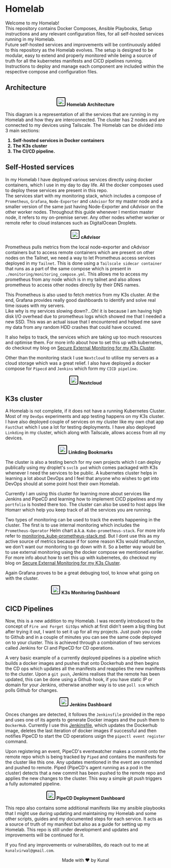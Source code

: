 # Homelab

Welcome to my Homelab!  
This repository contains Docker Composes, Ansible Playbooks, Setup instructions and any relevant configuration files, for all self-hosted services running in my Homelab.  
Future self-hosted services and improvements will be continuously added to this repository as the Homelab evolves. The setup is designed to be modular, easy to extend and properly monitored while being a source of truth for all the kubernetes manifests and CICD pipelines running.
Instructions to deploy and manage each component are included within the respective compose and configuration files.

## Architecture

<p align=center>
<img src="./miscellaneous/README_ASSETS/Homelab_arch.png" style="border: 2px solid #000; padding: 4px; border-radius: 4px;">
<strong>Homelab Architecture</strong>
</p>

This diagram is a representation of all the services that are running in my Homelab and how they are interconnected. The cluster has 2 nodes and are connected to my devices using Tailscale. The Homelab can be divided into 3 main sections:

<strong>

1) Self-hosted services in Docker containers  
2) The K3s cluster    
3) The CI/CD pipeline.  

</strong>

## Self-Hosted services

In my Homelab I have deployed various services directly using docker containers, which I use in my day to day life. All the docker composes used to deploy these services are present in this repo.  
The services start with my monitoring stack, which includes a compose of `Prometheus`, `Grafana`, `Node-Exporter` and `cAdvisor` for my master node and a smaller version of the same just having Node-Exporter and cAdvisor on the other worker nodes. 
Throughout this guide whenever I mention master node, it refers to my on-premise server. Any other nodes whether worker or remote refer to cloud instances such as DigitalOcean Droplets.

<p align=center>
<img src="./miscellaneous/README_ASSETS/cAdvisor.png" style="border: 2px solid #000; padding: 4px; border-radius: 4px;">
<strong>cAdvisor</strong>
</p>

Prometheus pulls metrics from the local node-exporter and cAdvisor containers but to access remote containers which are present on other nodes on the Tailnet, we need a way to let Prometheus access services deployed in my `Tailnet`. 
This is done using a `Tailscale sidecar container` that runs as a part of the same compose which is present in `./monitoring/monitoring_compose.yml`. This allows me to access my prometheus from any node which is in my tailnet and also allows prometheus to access other nodes directly by their DNS names.

This Prometheus is also used to fetch metrics from my K3s cluster. At the end, Grafana provides really good dashboards to identify and solve real time issues with my servers.   
Like why is my services slowing down?...Oh! it is because I am having high disk I/O overhead due to prometheus logs which showed me that I needed a new SSD. This was an actual issue that I encountered and helped me save my data from any random HDD crashes that could have occured.  

It also helps to track, the services which are taking up too much resources and optimise them. For more info about how to set this up with kubernetes, do checkout my blog on [Secure External Monitoring for my K3s Cluster](https://medium.com/@kunalvirwal/how-i-set-up-secure-external-monitoring-for-my-k3s-cluster-with-prometheus-and-tailscale-eba972dc19eb).  

Other than the monitoring stack I use `Nextcloud` to utilise my servers as a cloud storage which was a great relief. I also have deployed a docker compose for `Pipecd` and `Jenkins` which form my `CICD pipeline`.

<p align=center>
<img src="./miscellaneous/README_ASSETS/Nextcloud.png" style="border: 2px solid #000; padding: 4px; border-radius: 4px;">
<strong>Nextcloud</strong>
</p>

## K3s cluster

A Homelab is not complete, if it does not have a running Kubernetes Cluster. Most of my `DevOps` experiments and app testing happens on my K3s cluster. I have also deployed couple of services on my cluster like my own chat app `FastChat` which I use a lot for testing deployments. I have also deployed `Linkding` in my cluster, which along with Tailscale, allows access from all my devices.  

<p align=center>
<img src="./miscellaneous/README_ASSETS/Linkding.png" style="border: 2px solid #000; padding: 4px; border-radius: 4px;">
<strong>Linkding Bookmarks</strong>
</p>

The cluster is also a testing bench for my own projects which I can deploy publically using my droplet's `svclb pod` which comes packaged with K3s whenever I need the services to be public. A kubernetes cluster helps in learning a lot about DevOps and I feel that anyone who wishes to get into DevOps should at some point host their own Homelab.

Currently I am using this cluster for learning more about services like Jenkins and PipeCD and learning how to implement CICD pipelines and my `portfolio` is hosted there too. The cluster can also be used to host apps like Homarr which help you keep track of all the services you are running. 

Two types of monitoring can be used to track the events happening in the cluster. The first is to use internal monitoring which includes the `Prometheus-Operator` Helm chart a.k.a. `Kube-prometheus-stack`. For more info refer to [monitoring_kube-prometheus-stack.md](./k3s/monitoring/internal/monitoring_kube-prometheus-stack.md). But I dont use this as my active source of metrics because if for some reason K3s would malfunction, we don't want our monitoring to go down with it. So a better way would be to use external monitoring using the docker compose we mentioned earlier. For more info about how to set this up with kubernetes, do checkout my blog on [Secure External Monitoring for my K3s Cluster](https://medium.com/@kunalvirwal/how-i-set-up-secure-external-monitoring-for-my-k3s-cluster-with-prometheus-and-tailscale-eba972dc19eb).

Again Grafana proves to be a great debuging tool, to know what going on with the cluster.

<p align=center>
<img src="./miscellaneous/README_ASSETS/K3s_grafana.png" style="border: 2px solid #000; padding: 4px; border-radius: 4px;">
<strong>K3s Monitoring Dashboard</strong>
</p>

## CICD Pipelines

Now, this is a new addition to my Homelab. I was recently introduced to the concept of `Fire and Forget GitOps` which at first didn't seem a big thing but after trying it out, I want to set it up for all my projects. Just push you code to Github and in a couple of minutes you can see the same code deployed on to your cluster. This is achieved through a combination of two services called Jenkins for CI and PipeCD for CD operations.  

A very basic example of a currently deployed pipelines is a pipeline which builds a docker images and pushes that onto Dockerhub and then begins the CD ops which updates all the manifests and reapplies the new manifests to the cluster. Upon a `git push`, Jenkins realises that the remote has been updated, this can be done using a Github hook, if you have static IP or domain for your Jenkins, otherwise another way is to use `poll scm` which polls Github for changes. 

<p align=center>
<img src="./miscellaneous/README_ASSETS/Jenkins.png" style="border: 2px solid #000; padding: 4px; border-radius: 4px;">
<strong>Jenkins Dashboard</strong>
</p>

Onces changes are detected, it follows the `Jenkinsfile` provided in the repo and uses one of its agents to generate Docker images and the push them to `DockerHub`. Currently I use this [Jenkinsfile](./jenkins/ImageBuildnPushJenkinsfile), which updates the Dockerhub image, deletes the last iteration of docker images if successful and then notifies PipeCD to start the CD operations usign the `pipectl event register` command.  

Upon registering an event, PipeCD's eventwatcher makes a commit onto the remote repo which is being tracked by `Piped` and contains the manifests for the cluster like this one. Any updates mentioned in the event are commited and pushed to remote. Piped (PipeCD's agent running as a pod in the cluster) detects that a new commit has been pushed to the remote repo and applies the new changes to the cluster. This way a simple git push triggers a fully automated pipeline.

<p align=center>
<img src="./miscellaneous/README_ASSETS/PipeCD.png" style="border: 2px solid #000; padding: 4px; border-radius: 4px;">
<strong>PipeCD Deployment Dashboard</strong>
</p>

This repo also contains some additional manifests like my ansible playbooks that I might use during updating and maintaining my Homelab and some other scripts, guides and my documented steps for each service. It acts as a source of truth of my manifest but also as a guide for setting up my Homelab. This repo is still under development and updates and improvements will be continued for it.

If you find any improvements or vulnerabilites, do reach out to me at `kunalvirwal@gmail.com`.

<p align=center>
Made with ❤️ by Kunal
</p>
